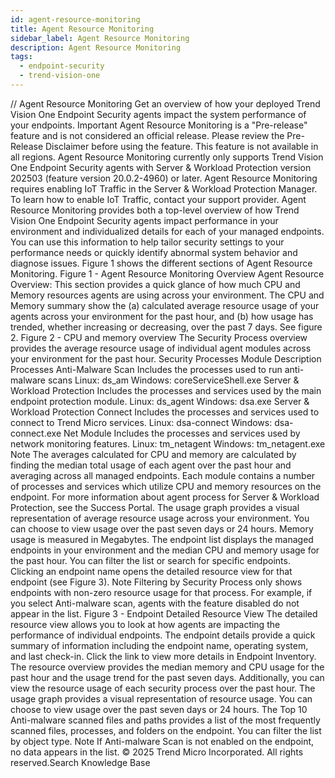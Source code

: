 ```yaml
---
id: agent-resource-monitoring
title: Agent Resource Monitoring
sidebar_label: Agent Resource Monitoring
description: Agent Resource Monitoring
tags:
  - endpoint-security
  - trend-vision-one
---
```


/*<![CDATA[*/ $('#title').html($('meta[name=map-description]').attr('content')); /*]]>*/ Agent Resource Monitoring Get an overview of how your deployed Trend Vision One Endpoint Security agents impact the system performance of your endpoints. Important Agent Resource Monitoring is a "Pre-release" feature and is not considered an official release. Please review the Pre-Release Disclaimer before using the feature. This feature is not available in all regions. Agent Resource Monitoring currently only supports Trend Vision One Endpoint Security agents with Server & Workload Protection version 202503 (feature version 20.0.2-4960) or later. Agent Resource Monitoring requires enabling IoT Traffic in the Server & Workload Protection Manager. To learn how to enable IoT Traffic, contact your support provider. Agent Resource Monitoring provides both a top-level overview of how Trend Vision One Endpoint Security agents impact performance in your environment and individualized details for each of your managed endpoints. You can use this information to help tailor security settings to your performance needs or quickly identify abnormal system behavior and diagnose issues. Figure 1 shows the different sections of Agent Resource Monitoring. Figure 1 - Agent Resource Monitoring Overview Agent Resource Overview: This section provides a quick glance of how much CPU and Memory resources agents are using across your environment. The CPU and Memory summary show the (a) calculated average resource usage of your agents across your environment for the past hour, and (b) how usage has trended, whether increasing or decreasing, over the past 7 days. See figure 2. Figure 2 - CPU and memory overview The Security Process overview provides the average resource usage of individual agent modules across your environment for the past hour. Security Processes Module Description Processes Anti-Malware Scan Includes the processes used to run anti-malware scans Linux: ds_am Windows: coreServiceShell.exe Server & Workload Protection Includes the processes and services used by the main endpoint protection module. Linux: ds_agent Windows: dsa.exe Server & Workload Protection Connect Includes the processes and services used to connect to Trend Micro services. Linux: dsa-connect Windows: dsa-connect.exe Net Module Includes the processes and services used by network monitoring features. Linux: tm_netagent Windows: tm_netagent.exe Note The averages calculated for CPU and memory are calculated by finding the median total usage of each agent over the past hour and averaging across all managed endpoints. Each module contains a number of processes and services which utilize CPU and memory resources on the endpoint. For more information about agent process for Server & Workload Protection, see the Success Portal. The usage graph provides a visual representation of average resource usage across your environment. You can choose to view usage over the past seven days or 24 hours. Memory usage is measured in Megabytes. The endpoint list displays the managed endpoints in your environment and the median CPU and memory usage for the past hour. You can filter the list or search for specific endpoints. Clicking an endpoint name opens the detailed resource view for that endpoint (see Figure 3). Note Filtering by Security Process only shows endpoints with non-zero resource usage for that process. For example, if you select Anti-malware scan, agents with the feature disabled do not appear in the list. Figure 3 - Endpoint Detailed Resource View The detailed resource view allows you to look at how agents are impacting the performance of individual endpoints. The endpoint details provide a quick summary of information including the endpoint name, operating system, and last check-in. Click the link to view more details in Endpoint Inventory. The resource overview provides the median memory and CPU usage for the past hour and the usage trend for the past seven days. Additionally, you can view the resource usage of each security process over the past hour. The usage graph provides a visual representation of resource usage. You can choose to view usage over the past seven days or 24 hours. The Top 10 Anti-malware scanned files and paths provides a list of the most frequently scanned files, processes, and folders on the endpoint. You can filter the list by object type. Note If Anti-malware Scan is not enabled on the endpoint, no data appears in the list. © 2025 Trend Micro Incorporated. All rights reserved.Search Knowledge Base